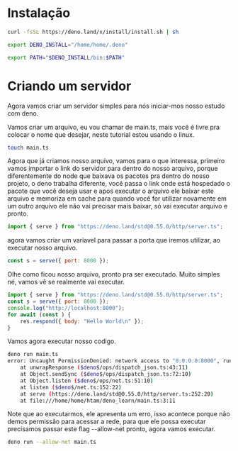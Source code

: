 # Instalação
```bash
curl -fsSL https://deno.land/x/install/install.sh | sh
```

```bash 
export DENO_INSTALL="/home/home/.deno"
```

```bash
export PATH="$DENO_INSTALL/bin:$PATH"
```

# Criando um servidor
Agora vamos criar um servidor simples para nós iniciar-mos nosso 
estudo com deno.

Vamos criar um arquivo, eu vou chamar de main.ts, mais você é livre pra colocar o nome que desejar, neste tutorial estou usando o linux.
```bash
touch main.ts
```
Agora que já criamos nosso arquivo, vamos para o que interessa,
primeiro vamos importar o link do servidor para dentro do nosso arquivo, porque diferentemente do node que baixava os pacotes pra dentro do nosso projeto, o deno trabalha diferente, você passa o link onde está hospedado o pacote que você deseja usar e apos executar o arquivo ele baixar este arquivo e memoriza em cache para quando você for utilizar novamente em um outro arquivo ele não vai precisar mais baixar, só vai executar arquivo e pronto.
```javascript
import { serve } from "https://deno.land/std@0.55.0/http/server.ts";
```

agora vamos criar um variavel para passar a porta que iremos utilizar, ao executar nosso arquivo.
```javascript
const s = serve({ port: 8000 });
```

Olhe como ficou nosso arquivo, pronto pra ser executado.
Muito simples né, vamos vê se realmente vai executar.
```javascript
import { serve } from "https://deno.land/std@0.55.0/http/server.ts";
const s = serve({ port: 8000 });
console.log("http://localhost:8000");
for await (const ) {
    res.respond({ body: "Hello World\n" });
}
```

Vamos agora executar nosso codigo.
```bash
deno run main.ts
error: Uncaught PermissionDenied: network access to "0.0.0.0:8000", run again with the --allow-net flag
    at unwrapResponse ($deno$/ops/dispatch_json.ts:43:11)
    at Object.sendSync ($deno$/ops/dispatch_json.ts:72:10)
    at Object.listen ($deno$/ops/net.ts:51:10)
    at listen ($deno$/net.ts:152:22)
    at serve (https://deno.land/std@0.55.0/http/server.ts:252:20)
    at file:///home/home/htam/deno_learn/main.ts:3:11
```

Note que ao executarmos, ele apresenta um erro, isso acontece porque não demos permissão para acessar a rede, para que ele possa executar precisamos passar este flag --allow-net pronto, agora vamos executar.
```bash
deno run --allow-net main.ts 
```

